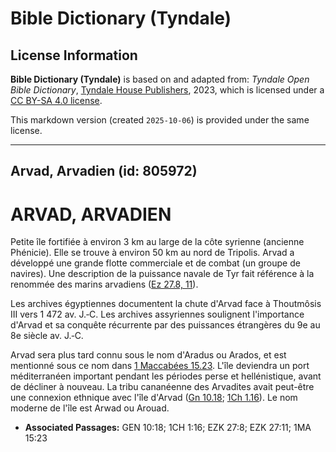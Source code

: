 # Bible Dictionary (Tyndale)

## License Information

**Bible Dictionary (Tyndale)** is based on and adapted from: _Tyndale Open Bible Dictionary_, [Tyndale House Publishers](https://tyndaleopenresources.com/), 2023, which is licensed under a [CC BY-SA 4.0 license](https://creativecommons.org/licenses/by-sa/4.0/legalcode.en).

This markdown version (created `2025-10-06`) is provided under the same license.



--------------------------------

## Arvad, Arvadien (id: 805972)

ARVAD, ARVADIEN
===============

Petite île fortifiée à environ 3 km au large de la côte syrienne (ancienne Phénicie). Elle se trouve à environ 50 km au nord de Tripolis. Arvad a développé une grande flotte commerciale et de combat (un groupe de navires). Une description de la puissance navale de Tyr fait référence à la renommée des marins arvadiens ([Ez 27\.8, 11](https://ref.ly/Ezek27:8,Ezek27:11)).

Les archives égyptiennes documentent la chute d'Arvad face à Thoutmôsis III vers 1 472 av. J.‑C. Les archives assyriennes soulignent l'importance d'Arvad et sa conquête récurrente par des puissances étrangères du 9e au 8e siècle av. J.‑C.

Arvad sera plus tard connu sous le nom d'Aradus ou Arados, et est mentionné sous ce nom dans [1 Maccabées 15\.23](https://ref.ly/1Macc15:23). L'île deviendra un port méditerranéen important pendant les périodes perse et hellénistique, avant de décliner à nouveau. La tribu cananéenne des Arvadites avait peut\-être une connexion ethnique avec l'île d'Arvad ([Gn 10\.18](https://ref.ly/Gen10:18); [1Ch 1\.16](https://ref.ly/1Chr1:16)). Le nom moderne de l'île est Arwad ou Arouad.

* **Associated Passages:** GEN 10:18; 1CH 1:16; EZK 27:8; EZK 27:11; 1MA 15:23

